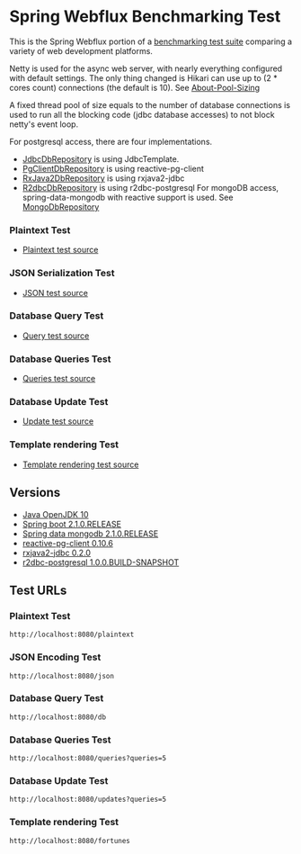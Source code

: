 # Spring Webflux Benchmarking Test

This is the Spring Webflux portion of a [benchmarking test suite](../) comparing a variety of web development platforms.

Netty is used for the async web server, with nearly everything configured with default settings. The only thing changed is Hikari can use up to (2 * cores count) connections (the default is 10). See [About-Pool-Sizing](https://github.com/brettwooldridge/HikariCP/wiki/About-Pool-Sizing)

A fixed thread pool of size equals to the number of database connections is used to run all the blocking code (jdbc database accesses) to not block netty's event loop.

For postgresql access, there are four implementations.
* [JdbcDbRepository](src/main/java/benchmark/JdbcDbRepository.java) is using JdbcTemplate.
* [PgClientDbRepository](src/main/java/benchmark/PgClientDbRepository.java) is using reactive-pg-client
* [RxJava2DbRepository](src/main/java/benchmark/RxJava2DbRepository.java) is using rxjava2-jdbc
* [R2dbcDbRepository](src/main/java/benchmark/R2dbcDbRepository.java) is using r2dbc-postgresql
For mongoDB access, spring-data-mongodb with reactive support is used. See [MongoDbRepository](src/main/java/benchmark/MongoDbRepository.java)

### Plaintext Test

* [Plaintext test source](src/main/java/benchmark/web/WebfluxRouter.java)

### JSON Serialization Test

* [JSON test source](src/main/java/benchmark/web/WebfluxRouter.java)

### Database Query Test

* [Query test source](src/main/java/benchmark/web/WebfluxRouter.java)

### Database Queries Test

* [Queries test source](src/main/java/benchmark/web/WebfluxRouter.java)

### Database Update Test

* [Update test source](src/main/java/benchmark/web/WebfluxRouter.java)

### Template rendering Test

* [Template rendering test source](src/main/java/benchmark/web/WebfluxRouter.java)

## Versions

* [Java OpenJDK 10](http://openjdk.java.net/)
* [Spring boot 2.1.0.RELEASE](https://spring.io/projects/spring-boot)
* [Spring data mongodb 2.1.0.RELEASE](https://projects.spring.io/spring-data-mongodb/)
* [reactive-pg-client 0.10.6](https://github.com/reactiverse/reactive-pg-client)
* [rxjava2-jdbc 0.2.0](https://github.com/davidmoten/rxjava2-jdbc)
* [r2dbc-postgresql 1.0.0.BUILD-SNAPSHOT](https://github.com/r2dbc/r2dbc-postgresql)

## Test URLs

### Plaintext Test

    http://localhost:8080/plaintext

### JSON Encoding Test

    http://localhost:8080/json

### Database Query Test

    http://localhost:8080/db

### Database Queries Test

    http://localhost:8080/queries?queries=5

### Database Update Test

    http://localhost:8080/updates?queries=5

### Template rendering Test

    http://localhost:8080/fortunes
